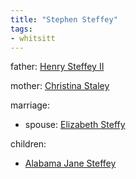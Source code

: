 ```yaml
---
title: "Stephen Steffey"
tags:
- whitsitt
---
```


father: [Henry Steffey II](Henry%20Steffey%20II.md)  

mother: [Christina Staley](Christina%20Staley.md)

marriage:
  - spouse: [Elizabeth Steffy](Elizabeth%20Steffy.md)   

children:
  - [Alabama Jane Steffey](Alabama%20Jane%20Steffey.md)
